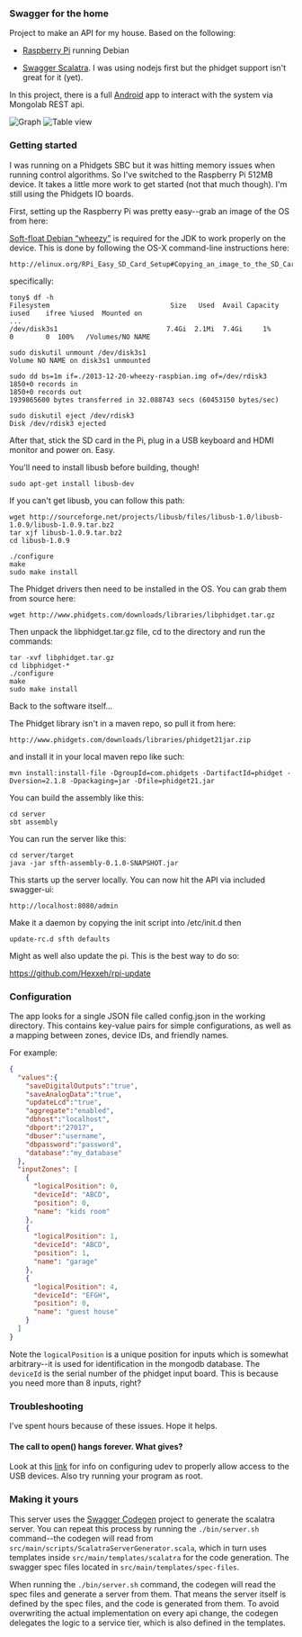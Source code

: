 ### Swagger for the home

Project to make an API for my house.  Based on the following:

* [Raspberry Pi](http://raspberrypi.org/) running Debian

* [Swagger Scalatra](https://www.scalatra.org).  I was using nodejs first but the phidget support isn't great for it (yet).

In this project, there is a full [Android](https://github.com/fehguy/swagger-for-the-home/tree/master/android) app to interact with the system via Mongolab REST api.

![Graph](https://raw.github.com/fehguy/swagger-for-the-home/master/android/graph.png) ![Table view](https://raw.github.com/fehguy/swagger-for-the-home/master/android/table.png)

### Getting started

I was running on a Phidgets SBC but it was hitting memory issues when running control algorithms.  So I've switched to the Raspberry Pi 512MB device.  It takes a little more work to get started (not that much though).  I'm still using the Phidgets IO boards.

First, setting up the Raspberry Pi was pretty easy--grab an image of the OS from here:

[Soft-float Debian “wheezy”](http://www.raspberrypi.org/downloads) is required for the JDK to work properly on the device.  This
is done by following the OS-X command-line instructions here:

```
http://elinux.org/RPi_Easy_SD_Card_Setup#Copying_an_image_to_the_SD_Card_in_Mac_OS_X
```

specifically:

```
tony$ df -h
Filesystem                              Size   Used  Avail Capacity   iused    ifree %iused  Mounted on
...
/dev/disk3s1                           7.4Gi  2.1Mi  7.4Gi     1%         0        0  100%   /Volumes/NO NAME

sudo diskutil unmount /dev/disk3s1
Volume NO NAME on disk3s1 unmounted

sudo dd bs=1m if=./2013-12-20-wheezy-raspbian.img of=/dev/rdisk3
1850+0 records in
1850+0 records out
1939865600 bytes transferred in 32.088743 secs (60453150 bytes/sec)

sudo diskutil eject /dev/rdisk3
Disk /dev/rdisk3 ejected
```

After that, stick the SD card in the Pi, plug in a USB keyboard and HDMI monitor and power on.  Easy.

You'll need to install libusb before building, though!

```
sudo apt-get install libusb-dev
```

If you can't get libusb, you can follow this path:

```
wget http://sourceforge.net/projects/libusb/files/libusb-1.0/libusb-1.0.9/libusb-1.0.9.tar.bz2
tar xjf libusb-1.0.9.tar.bz2
cd libusb-1.0.9

./configure
make
sudo make install
```

The Phidget drivers then need to be installed in the OS.  You can grab them from source here:

```
wget http://www.phidgets.com/downloads/libraries/libphidget.tar.gz

```

Then unpack the libphidget.tar.gz file, cd to the directory and run the commands:

```
tar -xvf libphidget.tar.gz 
cd libphidget-*
./configure
make
sudo make install
```

Back to the software itself...

The Phidget library isn't in a maven repo, so pull it from here:

```
http://www.phidgets.com/downloads/libraries/phidget21jar.zip
```

and install it in your local maven repo like such:

```
mvn install:install-file -DgroupId=com.phidgets -DartifactId=phidget -Dversion=2.1.8 -Dpackaging=jar -Dfile=phidget21.jar
```

You can build the assembly like this:

```
cd server
sbt assembly
```

You can run the server like this:

```
cd server/target
java -jar sfth-assembly-0.1.0-SNAPSHOT.jar
```

This starts up the server locally.  You can now hit the API via included swagger-ui:

```
http://localhost:8080/admin
```

Make it a daemon by copying the init script into /etc/init.d then

```
update-rc.d sfth defaults
```

Might as well also update the pi.  This is the best way to do so:

https://github.com/Hexxeh/rpi-update

### Configuration

The app looks for a single JSON file called config.json in the working directory.  This
contains key-value pairs for simple configurations, as well as a mapping between zones, device IDs, and friendly names.

For example:

```json
{
  "values":{
    "saveDigitalOutputs":"true",
    "saveAnalogData":"true",
    "updateLcd":"true",
    "aggregate":"enabled",
    "dbhost":"localhost",
    "dbport":"27017",
    "dbuser":"username",
    "dbpassword":"password",
    "database":"my_database"
  },
  "inputZones": [
    {
      "logicalPosition": 0,
      "deviceId": "ABCD",
      "position": 0,
      "name": "kids room"
    },
    {
      "logicalPosition": 1,
      "deviceId": "ABCD",
      "position": 1,
      "name": "garage"
    },
    {
      "logicalPosition": 4,
      "deviceId": "EFGH",
      "position": 0,
      "name": "guest house"
    }
  ]
}
```

Note the `logicalPosition` is a unique position for inputs which is somewhat arbitrary--it is used for identification in the mongodb database.  The `deviceId` is the serial number of the phidget input board.  This is because you need more than 8 inputs, right?


### Troubleshooting
I've spent hours because of these issues.  Hope it helps.

#### The call to open() hangs forever.  What gives?
Look at this [link](http://www.lothar.com/Projects/Phidgets/) for info on configuring udev to properly allow access to the USB devices.  Also try running your program as root.

### Making it yours

This server uses the [Swagger Codegen](https://github.com/wordnik/swagger-codegen) project to generate the scalatra server.  You can 
repeat this process by running the `./bin/server.sh` command--the codegen will read from `src/main/scripts/ScalatraServerGenerator.scala`,
which in turn uses templates inside `src/main/templates/scalatra` for the code generation.  The swagger spec files located in `src/main/templates/spec-files`.

When running the `./bin/server.sh` command, the codegen will read the spec files and generate a server from them.  That means the server
itself is defined by the spec files, and the code is generated from them.  To avoid overwriting the actual implementation on every api change,
the codegen delegates the logic to a service tier, which is also defined in the templates.

